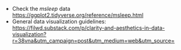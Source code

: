 - Check the *msleep* data <https://ggplot2.tidyverse.org/reference/msleep.html>
- General data visualization guidelines: <https://filwd.substack.com/p/clarity-and-aesthetics-in-data-visualization?r=38vna&utm_campaign=post&utm_medium=web&utm_source=>
